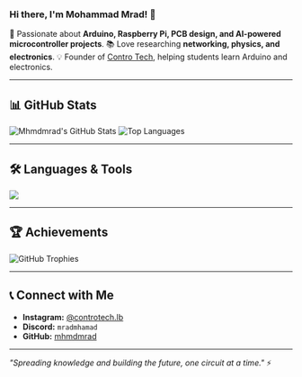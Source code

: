 
### Hi there, I'm Mohammad Mrad! 👋

🚀 Passionate about **Arduino, Raspberry Pi, PCB design, and AI-powered microcontroller projects**.
📚 Love researching **networking, physics, and electronics**.
💡 Founder of [Contro Tech](https://www.instagram.com/controtech.lb), helping students learn Arduino and electronics.

---

## 📊 GitHub Stats
![Mhmdmrad's GitHub Stats](https://github-readme-stats.vercel.app/api?username=mhmdmrad&show_icons=true&theme=radical)
![Top Languages](https://github-readme-stats.vercel.app/api/top-langs/?username=mhmdmrad&layout=compact&theme=radical)

---

## 🛠️ Languages & Tools
<p>
  <img src="https://skillicons.dev/icons?i=arduino,raspberrypi,python,c,cpp,html,css,js,vscode,github,linux"/>
</p>

---

## 🏆 Achievements
![GitHub Trophies](https://github-profile-trophy.vercel.app/?username=mhmdmrad&theme=radical&no-bg=true&margin-w=5)

---

## 📞 Connect with Me
- **Instagram:** [@controtech.lb](https://www.instagram.com/controtech.lb)
- **Discord:** `mradmhamad`
- **GitHub:** [mhmdmrad](https://github.com/mhmdmrad)

---

_"Spreading knowledge and building the future, one circuit at a time."_ ⚡
